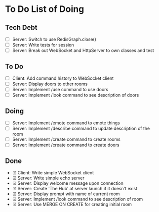 # To Do List of Doing

## Tech Debt

- ☐ Server: Switch to use RedisGraph.close()
- ☐ Server: Write tests for session
- ☐ Server: Break out WebSocket and HttpServer to own classes and test

## To Do

- ☐ Client: Add command history to WebSocket client
- ☐ Server: Display doors to other rooms
- ☐ Server: Implement /use command to use doors
- ☐ Server: Implement /look command to see description of doors

## Doing

- ☐ Server: Implement /emote command to emote things
- ☐ Server: Implement /describe command to update description of the room
- ☐ Server: Implement /create command to create rooms
- ☐ Server: Implement /create command to create doors

## Done

- ☑︎ Client: Write simple WebSocket client
- ☑︎ Server: Write simple echo server
- ☑︎ Server: Display welcome message upon connection
- ☑︎ Server: Create 'The Hub' at server launch if it doesn't exist
- ☑︎ Server: Display prompt with name of current room
- ☑︎ Server: Implement /look command to see description of room
- ☑︎ Server: Use MERGE ON CREATE for creating initial room
